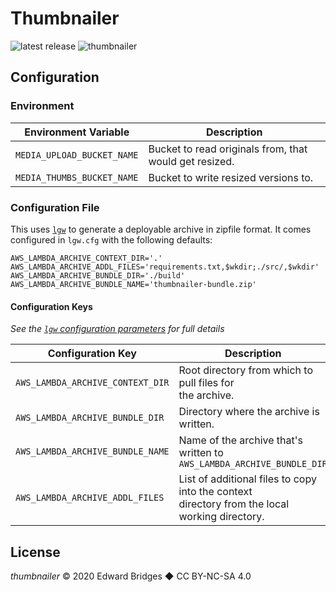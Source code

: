 # Thumbnailer

![latest release](https://img.shields.io/github/v/release/ebridges/thumbnailer?sort=semver&style=social)
![thumbnailer](https://github.com/ebridges/thumbnailer/workflows/thumbnailer-release/badge.svg)

## Configuration

### Environment

| Environment Variable       | Description                                            |
|----------------------------|--------------------------------------------------------|
| `MEDIA_UPLOAD_BUCKET_NAME` | Bucket to read originals from, that would get resized. |
| `MEDIA_THUMBS_BUCKET_NAME` | Bucket to write resized versions to.                   |

### Configuration File

This uses [`lgw`](https://github.com/ebridges/lgw) to generate a deployable archive in zipfile format.  It comes configured in `lgw.cfg` with the following defaults:

```
AWS_LAMBDA_ARCHIVE_CONTEXT_DIR='.'
AWS_LAMBDA_ARCHIVE_ADDL_FILES='requirements.txt,$wkdir;./src/,$wkdir'
AWS_LAMBDA_ARCHIVE_BUNDLE_DIR='./build'
AWS_LAMBDA_ARCHIVE_BUNDLE_NAME='thumbnailer-bundle.zip'
```

#### Configuration Keys

_See the [`lgw` configuration parameters](https://github.com/ebridges/lgw#configuration-parameters) for full details_

| Configuration Key                | Description                                              |
|----------------------------------|----------------------------------------------------------|
| `AWS_LAMBDA_ARCHIVE_CONTEXT_DIR` | Root directory from which to pull files for<br> the archive. |
| `AWS_LAMBDA_ARCHIVE_BUNDLE_DIR`  | Directory where the archive is written.                  |
| `AWS_LAMBDA_ARCHIVE_BUNDLE_NAME` | Name of the archive that's written to <br>`AWS_LAMBDA_ARCHIVE_BUNDLE_DIR` |
| `AWS_LAMBDA_ARCHIVE_ADDL_FILES`  | List of additional files to copy into the context<br>directory from the local working directory. |

## License

_thumbnailer_ &copy; 2020 Edward Bridges &#9670; CC BY-NC-SA 4.0
